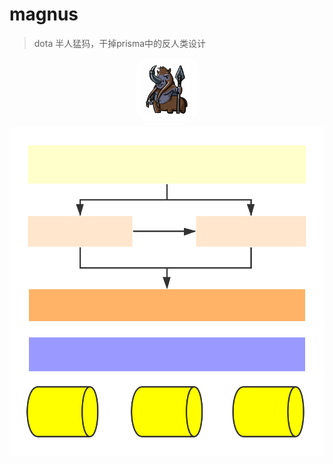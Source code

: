 # magnus
> dota 半人猛犸，干掉prisma中的反人类设计

<p style="text-align:center;background-color:#fff;width:100px;height:100px;border-radius: 20px;display: flex;
    flex-direction: column;
    justify-content: center;
    align-items: center;margin: 10px auto;">
    <img width="80px" src="./logo.png"/>
</p>

<div style="background-color: #fff;text-align:center;">
<img src="./flow.svg">
</div>
